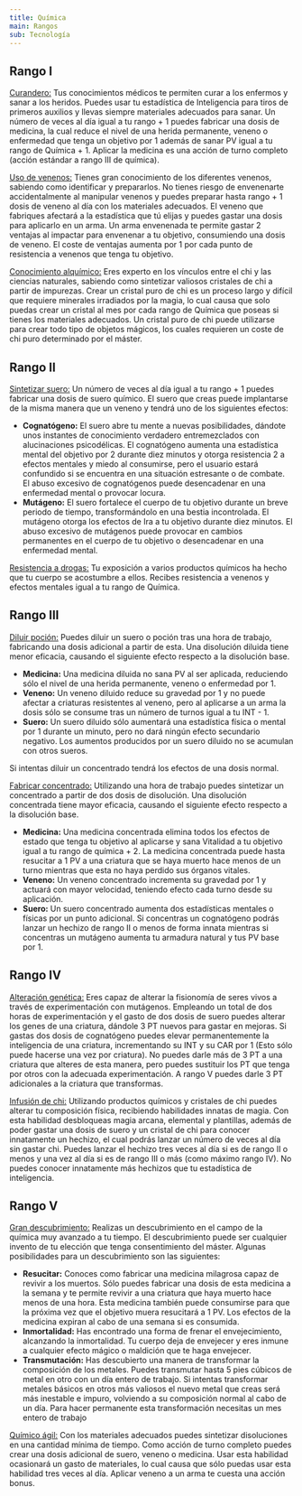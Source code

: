 ```yaml
---
title: Química
main: Rangos
sub: Tecnología
---
```


## Rango I

<u>Curandero:</u> Tus conocimientos médicos te permiten curar a los enfermos y sanar a los heridos. Puedes usar tu estadística de Inteligencia para tiros de primeros auxilios y llevas siempre materiales adecuados para sanar. Un número de veces al día igual a tu rango + 1 puedes fabricar una dosis de medicina, la cual reduce el nivel de una herida permanente, veneno o enfermedad que tenga un objetivo por 1 además de sanar PV igual a tu rango de Química + 1. Aplicar la medicina es una acción de turno completo (acción estándar a rango III de química).

<u>Uso de venenos:</u> Tienes gran conocimiento de los diferentes venenos, sabiendo como identificar y prepararlos. No tienes riesgo de envenenarte accidentalmente al manipular venenos y puedes preparar hasta rango + 1 dosis de veneno al día con los materiales adecuados. El veneno que fabriques afectará a la estadística que tú elijas y puedes gastar una dosis para aplicarlo en un arma. Un arma envenenada te permite gastar 2 ventajas al impactar para envenenar a tu objetivo, consumiendo una dosis de veneno. El coste de ventajas aumenta por 1 por cada punto de resistencia a venenos que tenga tu objetivo. 

<u>Conocimiento alquímico:</u> Eres experto en los vínculos entre el chi y las ciencias naturales, sabiendo como sintetizar valiosos cristales de chi a partir de impurezas. Crear un cristal puro de chi es un proceso largo y difícil que requiere minerales irradiados por la magia, lo cual causa que solo puedas crear un cristal al mes por cada rango de Química que poseas si tienes los materiales adecuados. Un cristal puro de chi puede utilizarse para crear todo tipo de objetos mágicos, los cuales requieren un coste de chi puro determinado por el máster. 

## Rango II

<u>Sintetizar suero:</u> Un número de veces al día igual a tu rango + 1 puedes fabricar una dosis de suero químico. El suero que creas puede implantarse de la misma manera que un veneno y tendrá uno de los siguientes efectos:

- **Cognatógeno:** El suero abre tu mente a nuevas posibilidades, dándote unos instantes de conocimiento verdadero entremezclados con alucinaciones psicodélicas. El cognatógeno aumenta una estadística mental del objetivo por 2 durante diez minutos y otorga resistencia 2 a efectos mentales y miedo al consumirse, pero el usuario estará confundido si se encuentra en una situación estresante o de combate. El abuso excesivo de cognatógenos puede desencadenar en una enfermedad mental o provocar locura. 
- **Mutágeno:** El suero fortalece el cuerpo de tu objetivo durante un breve periodo de tiempo, transformándolo en una bestia incontrolada. El mutágeno otorga los efectos de Ira a tu objetivo durante diez minutos. El abuso excesivo de mutágenos puede provocar en cambios permanentes en el cuerpo de tu objetivo o desencadenar en una enfermedad mental.

<u>Resistencia a drogas:</u> Tu exposición a varios productos químicos ha hecho que tu cuerpo se acostumbre a ellos. Recibes resistencia a venenos y efectos mentales igual a tu rango de Química. 

## Rango III

<u>Diluir poción:</u> Puedes diluir un suero o poción tras una hora de trabajo, fabricando una dosis adicional a partir de esta. Una disolución diluida tiene menor eficacia, causando el siguiente efecto respecto a la disolución base.

- **Medicina:** Una medicina diluida no sana PV al ser aplicada, reduciendo sólo el nivel de una herida permanente, veneno o enfermedad por 1.
- **Veneno:** Un veneno diluido reduce su gravedad por 1 y no puede afectar a criaturas resistentes al veneno, pero al aplicarse a un arma la dosis sólo se consume tras un número de turnos igual a tu INT - 1. 
- **Suero:** Un suero diluido sólo aumentará una estadística física o mental por 1 durante un minuto, pero no dará ningún efecto secundario negativo. Los aumentos producidos por un suero diluido no se acumulan con otros sueros.

Si intentas diluir un concentrado tendrá los efectos de una dosis normal.

<u>Fabricar concentrado:</u> Utilizando una hora de trabajo puedes sintetizar un concentrado a partir de dos dosis de disolución. Una disolución concentrada tiene mayor eficacia, causando el siguiente efecto respecto a la disolución base.

- **Medicina:** Una medicina concentrada elimina todos los efectos de estado que tenga tu objetivo al aplicarse y sana Vitalidad a tu objetivo igual a tu rango de química + 2. La medicina concentrada puede hasta resucitar a 1 PV a una criatura que se haya muerto hace menos de un turno mientras que esta no haya perdido sus órganos vitales.
- **Veneno:** Un veneno concentrado incrementa su gravedad por 1 y actuará con mayor velocidad, teniendo efecto cada turno desde su aplicación.
- **Suero:** Un suero concentrado aumenta dos estadísticas mentales o físicas por un punto adicional. Si concentras un cognatógeno podrás lanzar un hechizo de rango II o menos de forma innata mientras si concentras un mutágeno aumenta tu armadura natural y tus PV base por 1.

## Rango IV

<u>Alteración genética:</u> Eres capaz de alterar la fisionomía de seres vivos a través de experimentación con mutágenos. Empleando un total de dos horas de experimentación y el gasto de dos dosis de suero puedes alterar los genes de una criatura, dándole 3 PT nuevos para gastar en mejoras. Si gastas dos dosis de cognatógeno puedes elevar permanentemente la inteligencia de una criatura, incrementando su INT y su CAR por 1 (Esto sólo puede hacerse una vez por criatura). No puedes darle más de 3 PT a una criatura que alteres de esta manera, pero puedes sustituir los PT que tenga por otros con la adecuada experimentación. A rango V puedes darle 3 PT adicionales a la criatura que transformas.

<u>Infusión de chi:</u> Utilizando productos químicos y cristales de chi puedes alterar tu composición física, recibiendo habilidades innatas de magia. Con esta habilidad desbloqueas magia arcana, elemental y plantillas, además de poder gastar una dosis de suero y un cristal de chi para conocer innatamente un hechizo, el cual podrás lanzar un número de veces al día sin gastar chi. Puedes lanzar el hechizo tres veces al día si es de rango II o menos y una vez al día si es de rango III o más (como máximo rango IV). No puedes conocer innatamente más hechizos que tu estadística de inteligencia.

## Rango V

<u>Gran descubrimiento:</u> Realizas un descubrimiento en el campo de la química muy avanzado a tu tiempo. El descubrimiento puede ser cualquier invento de tu elección que tenga consentimiento del máster. Algunas posibilidades para un descubrimiento son las siguientes:

- **Resucitar:** Conoces como fabricar una medicina milagrosa capaz de revivir a los muertos. Sólo puedes fabricar una dosis de esta medicina a la semana  y te permite revivir a una criatura que haya muerto hace menos de una hora. Esta medicina también puede consumirse para que la próxima vez que el objetivo muera resucitará a 1 PV. Los efectos de la medicina expiran al cabo de una semana si es consumida.
- **Inmortalidad:** Has encontrado una forma de frenar el envejecimiento, alcanzando la inmortalidad. Tu cuerpo deja de envejecer y eres inmune a cualquier efecto mágico o maldición que te haga envejecer.
- **Transmutación:** Has descubierto una manera de transformar la composición de los metales. Puedes transmutar hasta 5 pies cúbicos de metal en otro con un día entero de trabajo. Si intentas transformar metales básicos en otros más valiosos el nuevo metal que creas será más inestable e impuro, volviendo a su composición normal al cabo de un día. Para hacer permanente esta transformación necesitas un mes entero de trabajo

<u>Químico ágil:</u> Con los materiales adecuados puedes sintetizar disoluciones en una cantidad mínima de tiempo. Como acción de turno completo puedes crear una dosis adicional de suero, veneno o medicina. Usar esta habilidad ocasionará un gasto de materiales, lo cual causa que sólo puedas usar esta habilidad tres veces al día. Aplicar veneno a un arma te cuesta una acción bonus.